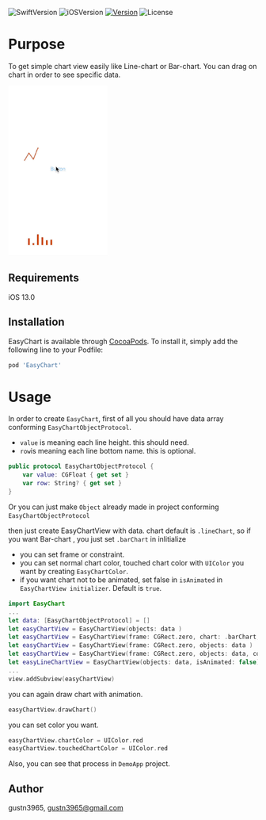 ![SwiftVersion](https://img.shields.io/badge/swift-5.0-red)
![iOSVersion](https://img.shields.io/badge/iOS-13.0-blue)
[![Version](https://img.shields.io/cocoapods/v/EasyChart.svg?style=flat)](https://cocoapods.org/pods/EasyChart)
![License](https://img.shields.io/badge/license-MIT-green)

# Purpose 
To get simple chart view easily like Line-chart or Bar-chart. 
You can drag on chart in order to see specific data.

![chartView](source/chartView.gif)


## Requirements
iOS 13.0

## Installation

EasyChart is available through [CocoaPods](https://cocoapods.org). To install
it, simply add the following line to your Podfile:

```ruby
pod 'EasyChart'
```


# Usage 

In order to create ``EasyChart``, first of all you should have data array conforming ``EasyChartObjectProtocol``. 
- ``value`` is meaning each line height.  this should need.
- ``row``is meaning each line bottom name. this is optional. 

```swift
public protocol EasyChartObjectProtocol {
    var value: CGFloat { get set }
    var row: String? { get set }
}
```
Or you can just make ``Object`` already made in project conforming ``EasyChartObjectProtocol``

then just create EasyChartView with data. 
chart default is ``.lineChart``, so if you want Bar-chart , you just set ``.barChart`` in inlitialize
- you can set frame or constraint. 
- you can set normal chart color, touched chart color with ``UIColor`` you want   by creating ``EasyChartColor``. 
- if you want chart not to be animated, set false in ``isAnimated`` in ``EasyChartView initializer``. Default is ``true``.


```swift 
import EasyChart 
...
let data: [EasyChartObjectProtocol] = [] 
let easyChartView = EasyChartView(objects: data )
let easyChartView = EasyChartView(frame: CGRect.zero, chart: .barChart, objects: data )
let easyChartView = EasyChartView(frame: CGRect.zero, objects: data )
let easyChartView = EasyChartView(frame: CGRect.zero, objects: data, color: EasyChartColor() )
let easyLineChartView = EasyChartView(objects: data, isAnimated: false)
...
view.addSubview(easyChartView)
```
you can again draw chart with animation. 

```swift
easyChartView.drawChart()
```

you can set color you want.

```swift
easyChartView.chartColor = UIColor.red
easyChartView.touchedChartColor = UIColor.red
```

Also, you can see that process in ``DemoApp`` project. 




## Author

gustn3965, gustn3965@gmail.com
